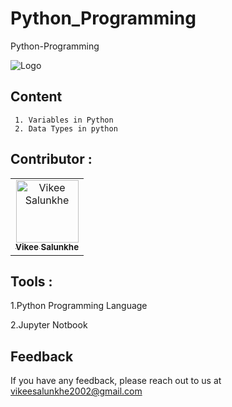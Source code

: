 # Python_Programming
Python-Programming


![Logo](https://michaelwashburnjr.com/hubfs/Imported_Blog_Media/python.jpg)

## Content


     1. Variables in Python 
     2. Data Types in python



## Contributor :  

<table>
  <tr>
    <td align="center"><a href="https://github.com/Vikeesalunkhe"><img src="https://avatars.githubusercontent.com/u/117392336?v=4" width="100px;" alt="Vikee Salunkhe"/><br/><sub><b>Vikee Salunkhe</b></sub></a><br/>
</tr>
</table>



## Tools :

1.Python Programming Language

2.Jupyter Notbook

## Feedback

If you have any feedback, please reach out to us at vikeesalunkhe2002@gmail.com

